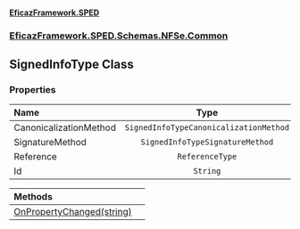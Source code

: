 #### [EficazFramework.SPED](EficazFrameworkSPED.md 'EficazFramework SPED')
### [EficazFramework.SPED.Schemas.NFSe.Common](EficazFramework.SPED.Schemas.NFSe.Common.md 'EficazFramework.SPED.Schemas.NFSe.Common')

## SignedInfoType Class
### Properties

| Name | Type | |
| :--- | :---: | :--- |
| CanonicalizationMethod | `SignedInfoTypeCanonicalizationMethod` |  |
| SignatureMethod | `SignedInfoTypeSignatureMethod` |  |
| Reference | `ReferenceType` |  |
| Id | `String` |  |

| Methods | |
| :--- | :--- |
| [OnPropertyChanged(string)](EficazFramework.SPED.Schemas.NFSe.Common/SignedInfoType/OnPropertyChanged(string).md 'EficazFramework.SPED.Schemas.NFSe.Common.SignedInfoType.OnPropertyChanged(string)') | |
